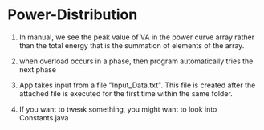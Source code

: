 Power-Distribution
==================

1. In manual, we see the peak value of VA in the power curve array rather than the total energy that is the summation of elements of the array.

2. when overload occurs in a phase, then program automatically tries the next phase

3.  App takes input from a file "Input_Data.txt". This file is created after the attached file is executed for the first time within the same folder.

4.  If you want to tweak something, you might want to look into Constants.java  
